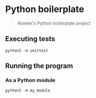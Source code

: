 # Python boilerplate
> Romén's Python boilerplate project 

## Executing tests
`python3 -m unittest`

## Running the program

### As a Python module
`python3 -m my_module`